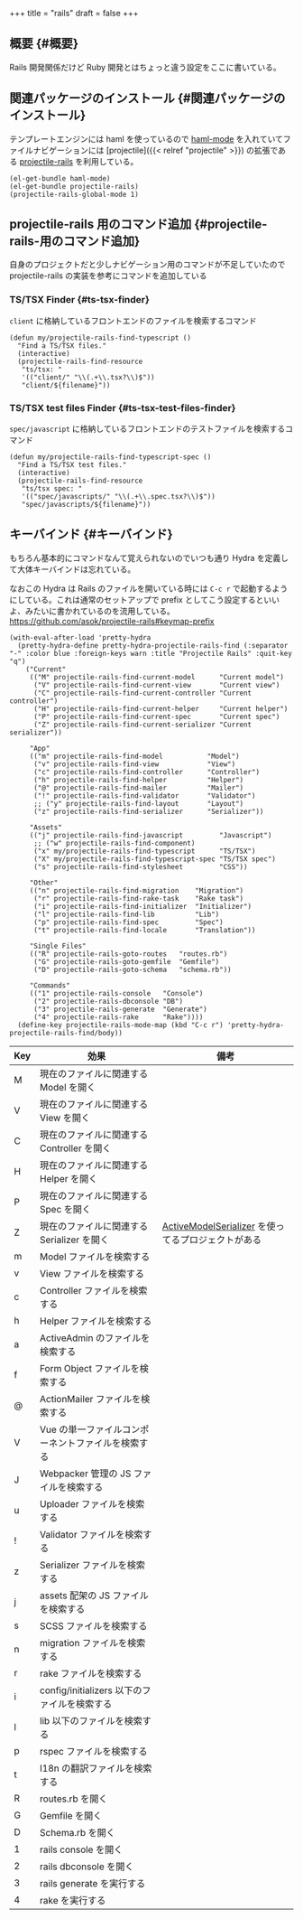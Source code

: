 +++
title = "rails"
draft = false
+++

## 概要 {#概要}

Rails 開発関係だけど Ruby 開発とはちょっと違う設定をここに書いている。


## 関連パッケージのインストール {#関連パッケージのインストール}

テンプレートエンジンには haml を使っているので [haml-mode](https://github.com/nex3/haml-mode) を入れていてファイルナビゲーションには [projectile]({{< relref "projectile" >}}) の拡張である [projectile-rails](https://github.com/asok/projectile-rails) を利用している。

```emacs-lisp
(el-get-bundle haml-mode)
(el-get-bundle projectile-rails)
(projectile-rails-global-mode 1)
```


## projectile-rails 用のコマンド追加 {#projectile-rails-用のコマンド追加}

自身のプロジェクトだと少しナビゲーション用のコマンドが不足していたので
projectile-rails の実装を参考にコマンドを追加している


### TS/TSX Finder {#ts-tsx-finder}

`client` に格納しているフロントエンドのファイルを検索するコマンド

```emacs-lisp
(defun my/projectile-rails-find-typescript ()
  "Find a TS/TSX files."
  (interactive)
  (projectile-rails-find-resource
   "ts/tsx: "
   '(("client/" "\\(.+\\.tsx?\\)$"))
   "client/${filename}"))
```


### TS/TSX test files Finder {#ts-tsx-test-files-finder}

`spec/javascript` に格納しているフロントエンドのテストファイルを検索するコマンド

```emacs-lisp
(defun my/projectile-rails-find-typescript-spec ()
  "Find a TS/TSX test files."
  (interactive)
  (projectile-rails-find-resource
   "ts/tsx spec: "
   '(("spec/javascripts/" "\\(.+\\.spec.tsx?\\)$"))
   "spec/javascripts/${filename}"))
```


## キーバインド {#キーバインド}

もちろん基本的にコマンドなんて覚えられないのでいつも通り Hydra を定義して大体キーバインドは忘れている。

なおこの Hydra は Rails のファイルを開いている時には `C-c r` で起動するようにしている。これは通常のセットアップで prefix としてこう設定するといいよ、みたいに書かれているのを流用している。
<https://github.com/asok/projectile-rails#keymap-prefix>

```emacs-lisp
(with-eval-after-load 'pretty-hydra
  (pretty-hydra-define pretty-hydra-projectile-rails-find (:separator "-" :color blue :foreign-keys warn :title "Projectile Rails" :quit-key "q")
    ("Current"
     (("M" projectile-rails-find-current-model      "Current model")
      ("V" projectile-rails-find-current-view       "Current view")
      ("C" projectile-rails-find-current-controller "Current controller")
      ("H" projectile-rails-find-current-helper     "Current helper")
      ("P" projectile-rails-find-current-spec       "Current spec")
      ("Z" projectile-rails-find-current-serializer "Current serializer"))

     "App"
     (("m" projectile-rails-find-model           "Model")
      ("v" projectile-rails-find-view            "View")
      ("c" projectile-rails-find-controller      "Controller")
      ("h" projectile-rails-find-helper          "Helper")
      ("@" projectile-rails-find-mailer          "Mailer")
      ("!" projectile-rails-find-validator       "Validator")
      ;; ("y" projectile-rails-find-layout       "Layout")
      ("z" projectile-rails-find-serializer      "Serializer"))

     "Assets"
     (("j" projectile-rails-find-javascript         "Javascript")
      ;; ("w" projectile-rails-find-component)
      ("x" my/projectile-rails-find-typescript      "TS/TSX")
      ("X" my/projectile-rails-find-typescript-spec "TS/TSX spec")
      ("s" projectile-rails-find-stylesheet         "CSS"))

     "Other"
     (("n" projectile-rails-find-migration    "Migration")
      ("r" projectile-rails-find-rake-task    "Rake task")
      ("i" projectile-rails-find-initializer  "Initializer")
      ("l" projectile-rails-find-lib          "Lib")
      ("p" projectile-rails-find-spec         "Spec")
      ("t" projectile-rails-find-locale       "Translation"))

     "Single Files"
     (("R" projectile-rails-goto-routes   "routes.rb")
      ("G" projectile-rails-goto-gemfile  "Gemfile")
      ("D" projectile-rails-goto-schema   "schema.rb"))

     "Commands"
     (("1" projectile-rails-console   "Console")
      ("2" projectile-rails-dbconsole "DB")
      ("3" projectile-rails-generate  "Generate")
      ("4" projectile-rails-rake      "Rake"))))
  (define-key projectile-rails-mode-map (kbd "C-c r") 'pretty-hydra-projectile-rails-find/body))
```

| Key | 効果                             | 備考                                                                                          |
|-----|--------------------------------|---------------------------------------------------------------------------------------------|
| M   | 現在のファイルに関連する Model を開く |                                                                                               |
| V   | 現在のファイルに関連する View を開く |                                                                                               |
| C   | 現在のファイルに関連する Controller を開く |                                                                                               |
| H   | 現在のファイルに関連する Helper を開く |                                                                                               |
| P   | 現在のファイルに関連する Spec を開く |                                                                                               |
| Z   | 現在のファイルに関連する Serializer を開く | [ActiveModelSerializer](https://github.com/rails-api/active_model_serializers) を使ってるプロジェクトがある |
| m   | Model ファイルを検索する         |                                                                                               |
| v   | View ファイルを検索する          |                                                                                               |
| c   | Controller ファイルを検索する    |                                                                                               |
| h   | Helper ファイルを検索する        |                                                                                               |
| a   | ActiveAdmin のファイルを検索する |                                                                                               |
| f   | Form Object ファイルを検索する   |                                                                                               |
| @   | ActionMailer ファイルを検索する  |                                                                                               |
| V   | Vue の単一ファイルコンポーネントファイルを検索する |                                                                                               |
| J   | Webpacker 管理の JS ファイルを検索する |                                                                                               |
| u   | Uploader ファイルを検索する      |                                                                                               |
| !   | Validator ファイルを検索する     |                                                                                               |
| z   | Serializer ファイルを検索する    |                                                                                               |
| j   | assets 配架の JS ファイルを検索する |                                                                                               |
| s   | SCSS ファイルを検索する          |                                                                                               |
| n   | migration ファイルを検索する     |                                                                                               |
| r   | rake ファイルを検索する          |                                                                                               |
| i   | config/initializers 以下のファイルを検索する |                                                                                               |
| l   | lib 以下のファイルを検索する     |                                                                                               |
| p   | rspec ファイルを検索する         |                                                                                               |
| t   | I18n の翻訳ファイルを検索する    |                                                                                               |
| R   | routes.rb を開く                 |                                                                                               |
| G   | Gemfile を開く                   |                                                                                               |
| D   | Schema.rb を開く                 |                                                                                               |
| 1   | rails console を開く             |                                                                                               |
| 2   | rails dbconsole を開く           |                                                                                               |
| 3   | rails generate を実行する        |                                                                                               |
| 4   | rake を実行する                  |                                                                                               |
